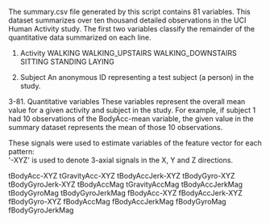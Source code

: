 The summary.csv file generated by this script contains 81 variables.  This dataset summarizes over ten thousand detailed observations in the 
UCI Human Activity study.  The first two variables classify the remainder of the quantitative data summarized on each line.

1.  Activity
  WALKING
  WALKING_UPSTAIRS
  WALKING_DOWNSTAIRS
  SITTING
  STANDING
  LAYING
  
2.  Subject
  An anonymous ID representing a test subject (a person) in the study.
  
3-81.  Quantitative variables
  These variables represent the overall mean value for a given activity and subject in the study.  For example, if subject 1 had 10 observations
  of the BodyAcc-mean variable, the given value in the summary dataset represents the mean of those 10 observations.
  
  These signals were used to estimate variables of the feature vector for each pattern:  
  '-XYZ' is used to denote 3-axial signals in the X, Y and Z directions.

  tBodyAcc-XYZ
  tGravityAcc-XYZ
  tBodyAccJerk-XYZ
  tBodyGyro-XYZ
  tBodyGyroJerk-XYZ
  tBodyAccMag
  tGravityAccMag
  tBodyAccJerkMag
  tBodyGyroMag
  tBodyGyroJerkMag
  fBodyAcc-XYZ
  fBodyAccJerk-XYZ
  fBodyGyro-XYZ
  fBodyAccMag
  fBodyAccJerkMag
  fBodyGyroMag
  fBodyGyroJerkMag
